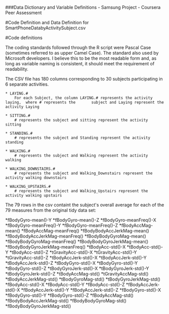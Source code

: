 ###Data Dictionary and Variable Definitions - Samsung Project - Coursera Peer Assessment

#Code Definition and Data Definition for SmartPhoneDatabyActivitySubject.csv

#Code definitions

The coding standards followed through the R script were Pascal Case (sometimes referred to as upper Camel Case).  The standard also used by Microsoft developers.  I believe this to be the most readable form and, as long as variable naming is consistent, it should meet the requirement of readability.



The CSV file has 180 columns corresponding to 30 subjects participating in 6 separate activities.

	* LAYING.#
		For each Subject, the column LAYING.# represents the activity laying,  where # represents the 		subject and Laying represent the activity Laying
	
	* SITTING.#
		# represents the subject and sitting represent the activity sitting

	* STANDING.#
		# represents the subject and Standing represent the activity standing

	* WALKING.#
		# represents the subject and Walking represent the activity walking

	* WALKING_DOWNSTAIRS.#
		# represents the subject and Walking_Downstairs represent the activity walking downstairs
	
	* WALKING_UPSTAIRS.#
		# represents the subject and Walking_Upstairs represent the activity walking upstairs
	


The 79 rows in the csv containt the subject's overall average for each of the 79 measures from the original tidy data set:

*fBodyGyro-mean()-Y
*fBodyGyro-mean()-Z
*fBodyGyro-meanFreq()-X
*fBodyGyro-meanFreq()-Y
*fBodyGyro-meanFreq()-Z
*fBodyAccMag-mean()
*fBodyAccMag-meanFreq()
*fBodyBodyAccJerkMag-mean()
*fBodyBodyAccJerkMag-meanFreq()
*fBodyBodyGyroMag-mean()
*fBodyBodyGyroMag-meanFreq()
*fBodyBodyGyroJerkMag-mean()
*fBodyBodyGyroJerkMag-meanFreq()
*tBodyAcc-std()-X
*tBodyAcc-std()-Y
*tBodyAcc-std()-Z
*tGravityAcc-std()-X
*tGravityAcc-std()-Y
*tGravityAcc-std()-Z
*tBodyAccJerk-std()-X
*tBodyAccJerk-std()-Y
*tBodyAccJerk-std()-Z
*tBodyGyro-std()-X
*tBodyGyro-std()-Y
*tBodyGyro-std()-Z
*tBodyGyroJerk-std()-X
*tBodyGyroJerk-std()-Y
*tBodyGyroJerk-std()-Z
*tBodyAccMag-std()
*tGravityAccMag-std()
*tBodyAccJerkMag-std()
*tBodyGyroMag-std()
*tBodyGyroJerkMag-std()
*fBodyAcc-std()-X
*fBodyAcc-std()-Y
*fBodyAcc-std()-Z
*fBodyAccJerk-std()-X
*fBodyAccJerk-std()-Y
*fBodyAccJerk-std()-Z
*fBodyGyro-std()-X
*fBodyGyro-std()-Y
*fBodyGyro-std()-Z
*fBodyAccMag-std()
*fBodyBodyAccJerkMag-std()
*fBodyBodyGyroMag-std()
*fBodyBodyGyroJerkMag-std()
 
